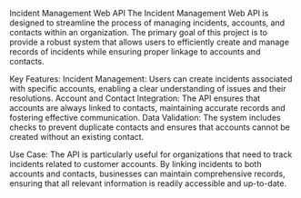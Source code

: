 Incident Management Web API
The Incident Management Web API is designed to streamline the process of managing incidents, accounts, and contacts within an organization. The primary goal of this project is to provide a robust system that allows users to efficiently create and manage records of incidents while ensuring proper linkage to accounts and contacts.

Key Features:
Incident Management: Users can create incidents associated with specific accounts, enabling a clear understanding of issues and their resolutions.
Account and Contact Integration: The API ensures that accounts are always linked to contacts, maintaining accurate records and fostering effective communication.
Data Validation: The system includes checks to prevent duplicate contacts and ensures that accounts cannot be created without an existing contact.

Use Case:
The API is particularly useful for organizations that need to track incidents related to customer accounts. By linking incidents to both accounts and contacts, businesses can maintain comprehensive records, ensuring that all relevant information is readily accessible and up-to-date.
